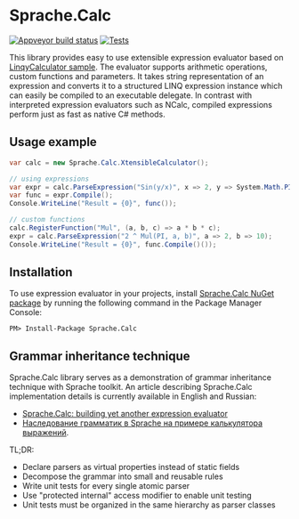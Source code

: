 Sprache.Calc
============

[![Appveyor build status](https://ci.appveyor.com/api/projects/status/qswh0wj2uv3w502v?svg=true)](https://ci.appveyor.com/project/yallie/sprache-calc)
[![Tests](https://img.shields.io/appveyor/tests/yallie/sprache-calc.svg)](https://ci.appveyor.com/project/yallie/sprache-calc/build/tests)

This library provides easy to use extensible expression evaluator based on [LinqyCalculator sample](https://github.com/sprache/Sprache/blob/master/samples/LinqyCalculator/ExpressionParser.cs).
The evaluator supports arithmetic operations, custom functions and parameters. It takes string
representation of an expression and converts it to a structured LINQ expression instance
which can easily be compiled to an executable delegate. In contrast with interpreted expression
evaluators such as NCalc, compiled expressions perform just as fast as native C# methods.

Usage example
-------------

```csharp
var calc = new Sprache.Calc.XtensibleCalculator();

// using expressions
var expr = calc.ParseExpression("Sin(y/x)", x => 2, y => System.Math.PI);
var func = expr.Compile();
Console.WriteLine("Result = {0}", func());

// custom functions
calc.RegisterFunction("Mul", (a, b, c) => a * b * c);
expr = calc.ParseExpression("2 ^ Mul(PI, a, b)", a => 2, b => 10);
Console.WriteLine("Result = {0}", func.Compile()());
```

Installation
------------

To use expression evaluator in your projects, install [Sprache.Calc NuGet package](https://www.nuget.org/packages/sprache.calc)
by running the following command in the Package Manager Console:

````
PM> Install-Package Sprache.Calc
````

Grammar inheritance technique
-----------------------------

Sprache.Calc library serves as a demonstration of grammar inheritance technique with Sprache toolkit.
An article describing Sprache.Calc implementation details is currently available in English and Russian:

* [Sprache.Calc: building yet another expression evaluator](http://www.codeproject.com/Articles/795056/Sprache-Calc-building-yet-another-expression-evalu?msg=4858437#xx4858437xx)
* [Наследование грамматик в Sprache на примере калькулятора выражений](http://habrahabr.ru/post/228037/).

TL;DR:

* Declare parsers as virtual properties instead of static fields
* Decompose the grammar into small and reusable rules 
* Write unit tests for every single atomic parser
* Use "protected internal" access modifier to enable unit testing
* Unit tests must be organized in the same hierarchy as parser classes
